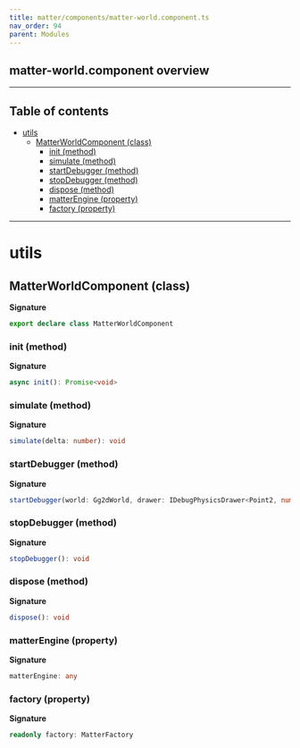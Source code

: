 ```yaml
---
title: matter/components/matter-world.component.ts
nav_order: 94
parent: Modules
---
```


## matter-world.component overview

---

<h2 class="text-delta">Table of contents</h2>

- [utils](#utils)
  - [MatterWorldComponent (class)](#matterworldcomponent-class)
    - [init (method)](#init-method)
    - [simulate (method)](#simulate-method)
    - [startDebugger (method)](#startdebugger-method)
    - [stopDebugger (method)](#stopdebugger-method)
    - [dispose (method)](#dispose-method)
    - [matterEngine (property)](#matterengine-property)
    - [factory (property)](#factory-property)

---

# utils

## MatterWorldComponent (class)

**Signature**

```ts
export declare class MatterWorldComponent
```

### init (method)

**Signature**

```ts
async init(): Promise<void>
```

### simulate (method)

**Signature**

```ts
simulate(delta: number): void
```

### startDebugger (method)

**Signature**

```ts
startDebugger(world: Gg2dWorld, drawer: IDebugPhysicsDrawer<Point2, number>): void
```

### stopDebugger (method)

**Signature**

```ts
stopDebugger(): void
```

### dispose (method)

**Signature**

```ts
dispose(): void
```

### matterEngine (property)

**Signature**

```ts
matterEngine: any
```

### factory (property)

**Signature**

```ts
readonly factory: MatterFactory
```
